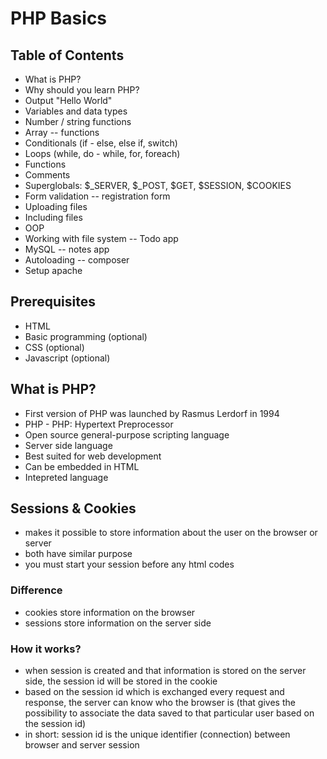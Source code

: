 # PHP Basics

## Table of Contents

- What is PHP?
- Why should you learn PHP?
- Output "Hello World"
- Variables and data types
- Number / string functions
- Array -- functions
- Conditionals (if - else, else if, switch)
- Loops (while, do - while, for, foreach)
- Functions
- Comments
- Superglobals: $\_SERVER, $\_POST, $GET, $SESSION, $COOKIES
- Form validation -- registration form
- Uploading files
- Including files
- OOP
- Working with file system -- Todo app
- MySQL -- notes app
- Autoloading -- composer
- Setup apache

## Prerequisites

- HTML
- Basic programming (optional)
- CSS (optional)
- Javascript (optional)

## What is PHP?

- First version of PHP was launched by Rasmus Lerdorf in 1994
- PHP - PHP: Hypertext Preprocessor
- Open source general-purpose scripting language
- Server side language
- Best suited for web development
- Can be embedded in HTML
- Intepreted language

## Sessions & Cookies

- makes it possible to store information about the user on the browser or server
- both have similar purpose
- you must start your session before any html codes

### Difference

- cookies store information on the browser
- sessions store information on the server side

### How it works?

- when session is created and that information is stored on the server side, the session id will be stored in the cookie
- based on the session id which is exchanged every request and response, the server can know who the browser is (that gives the possibility to associate the data saved to that particular user based on the session id)
- in short: session id is the unique identifier (connection) between browser and server session
